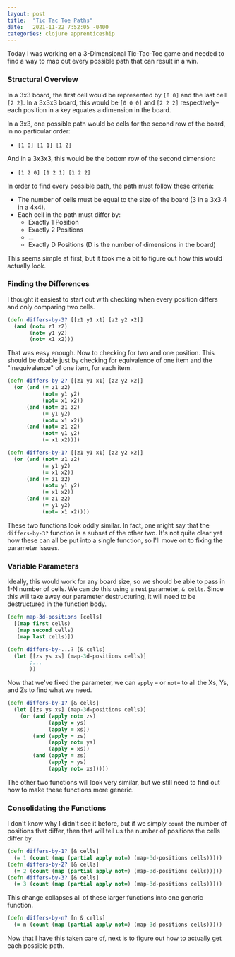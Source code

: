 ```yaml
---
layout: post
title:  "Tic Tac Toe Paths"
date:   2021-11-22 7:52:05 -0400
categories: clojure apprenticeship
---
```


Today I was working on a 3-Dimensional Tic-Tac-Toe game and needed
to find a way to map out every possible path that can result in a win.

### Structural Overview

In a 3x3 board, the first cell would be represented by `[0 0]` and the 
last cell `[2 2]`. In a 3x3x3 board, this would be `[0 0 0]` and `[2 2 2]` 
respectively–each position in a key equates a dimension in the board.

In a 3x3, one possible path would be cells for the second row of the board, 
in no particular order:
- `[1 0] [1 1] [1 2]`

And in a 3x3x3, this would be the bottom row of the second dimension:
- `[1 2 0] [1 2 1] [1 2 2]`

In order to find every possible path, the path must follow these criteria:
- The number of cells must be equal to the size of the board (3 in a 3x3 4 in a 4x4).
- Each cell in the path must differ by:
  - Exactly 1 Position
  - Exactly 2 Positions
  - ...
  - Exactly D Positions (D is the number of dimensions in the board)

This seems simple at first, but it took me a bit to figure out how this 
would actually look.

### Finding the Differences

I thought it easiest to start out with checking when every position differs
and only comparing two cells.

````clojure
(defn differs-by-3? [[z1 y1 x1] [z2 y2 x2]]
  (and (not= z1 z2) 
       (not= y1 y2) 
       (not= x1 x2)))
````

That was easy enough. Now to checking for two and one position. 
This should be doable just by checking for equivalence of one item
and the "inequivalence" of one item, for each item.

````clojure
(defn differs-by-2? [[z1 y1 x1] [z2 y2 x2]]
  (or (and (= z1 z2)
           (not= y1 y2)
           (not= x1 x2))
      (and (not= z1 z2)
           (= y1 y2)
           (not= x1 x2))
      (and (not= z1 z2)
           (not= y1 y2)
           (= x1 x2))))

(defn differs-by-1? [[z1 y1 x1] [z2 y2 x2]]
  (or (and (not= z1 z2)
           (= y1 y2)
           (= x1 x2))
      (and (= z1 z2)
           (not= y1 y2)
           (= x1 x2))
      (and (= z1 z2)
           (= y1 y2)
           (not= x1 x2))))
````

These two functions look oddly similar. In fact, one might say that the
`differs-by-3?` function is a subset of the other two. It's not quite
clear yet how these can all be put into a single function, so I'll move on
to fixing the parameter issues.

### Variable Parameters

Ideally, this would work for any board size, so we should be able to pass 
in 1-N number of cells. We can do this using a rest parameter, `& cells`.
Since this will take away our parameter destructuring, it will need to be 
destructured in the function body.

````clojure
(defn map-3d-positions [cells]
  [(map first cells)
   (map second cells)
   (map last cells)])

(defn differs-by-...? [& cells]
  (let [[zs ys xs] (map-3d-positions cells)]
       ;...
       ))
````

Now that we've fixed the parameter, we can `apply` `=` or `not=` to all
the Xs, Ys, and Zs to find what we need.

````clojure
(defn differs-by-1? [& cells]
  (let [[zs ys xs] (map-3d-positions cells)]
    (or (and (apply not= zs)
             (apply = ys)
             (apply = xs))
        (and (apply = zs)
             (apply not= ys)
             (apply = xs))
        (and (apply = zs)
             (apply = ys)
             (apply not= xs)))))
````

The other two functions will look very similar, but we still need to find
out how to make these functions more generic.

### Consolidating the Functions

I don't know why I didn't see it before, but if we simply `count` the number
of positions that differ, then that will tell us the number of positions
the cells differ by.

````clojure
(defn differs-by-1? [& cells]
  (= 1 (count (map (partial apply not=) (map-3d-positions cells)))))
(defn differs-by-2? [& cells]
  (= 2 (count (map (partial apply not=) (map-3d-positions cells)))))
(defn differs-by-3? [& cells]
  (= 3 (count (map (partial apply not=) (map-3d-positions cells)))))
````

This change collapses all of these larger functions into one generic 
function.

````clojure
(defn differs-by-n? [n & cells]
  (= n (count (map (partial apply not=) (map-3d-positions cells)))))
````

Now that I have this taken care of, next is to figure out how to actually
get each possible path.
